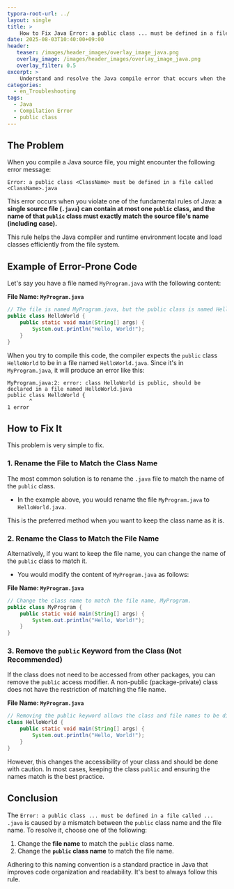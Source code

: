 ```yaml
---
typora-root-url: ../
layout: single
title: >
    How to Fix Java Error: a public class ... must be defined in a file called ... .java
date: 2025-08-03T10:40:00+09:00
header:
   teaser: /images/header_images/overlay_image_java.png
   overlay_image: /images/header_images/overlay_image_java.png
   overlay_filter: 0.5
excerpt: >
    Understand and resolve the Java compile error that occurs when the name of a `public` class does not match the name of its `.java` file.
categories:
  - en_Troubleshooting
tags:
  - Java
  - Compilation Error
  - public class
---
```


## The Problem

When you compile a Java source file, you might encounter the following error message:

```
Error: a public class <ClassName> must be defined in a file called <ClassName>.java
```

This error occurs when you violate one of the fundamental rules of Java: **a single source file (`.java`) can contain at most one `public` class, and the name of that `public` class must exactly match the source file's name (including case).**

This rule helps the Java compiler and runtime environment locate and load classes efficiently from the file system.

## Example of Error-Prone Code

Let's say you have a file named `MyProgram.java` with the following content:

**File Name: `MyProgram.java`**

```java
// The file is named MyProgram.java, but the public class is named HelloWorld.
public class HelloWorld {
    public static void main(String[] args) {
        System.out.println("Hello, World!");
    }
}
```

When you try to compile this code, the compiler expects the `public` class `HelloWorld` to be in a file named `HelloWorld.java`. Since it's in `MyProgram.java`, it will produce an error like this:

```
MyProgram.java:2: error: class HelloWorld is public, should be declared in a file named HelloWorld.java
public class HelloWorld {
       ^
1 error
```

## How to Fix It

This problem is very simple to fix.

### 1. Rename the File to Match the Class Name

The most common solution is to rename the `.java` file to match the name of the `public` class.

-   In the example above, you would rename the file `MyProgram.java` to `HelloWorld.java`.

This is the preferred method when you want to keep the class name as it is.

### 2. Rename the Class to Match the File Name

Alternatively, if you want to keep the file name, you can change the name of the `public` class to match it.

-   You would modify the content of `MyProgram.java` as follows:

**File Name: `MyProgram.java`**

```java
// Change the class name to match the file name, MyProgram.
public class MyProgram {
    public static void main(String[] args) {
        System.out.println("Hello, World!");
    }
}
```

### 3. Remove the `public` Keyword from the Class (Not Recommended)

If the class does not need to be accessed from other packages, you can remove the `public` access modifier. A non-public (package-private) class does not have the restriction of matching the file name.

**File Name: `MyProgram.java`**

```java
// Removing the public keyword allows the class and file names to be different.
class HelloWorld {
    public static void main(String[] args) {
        System.out.println("Hello, World!");
    }
}
```

However, this changes the accessibility of your class and should be done with caution. In most cases, keeping the class `public` and ensuring the names match is the best practice.

## Conclusion

The `Error: a public class ... must be defined in a file called ... .java` is caused by a mismatch between the `public` class name and the file name. To resolve it, choose one of the following:

1.  Change the **file name** to match the `public` class name.
2.  Change the **`public` class name** to match the file name.

Adhering to this naming convention is a standard practice in Java that improves code organization and readability. It's best to always follow this rule.
